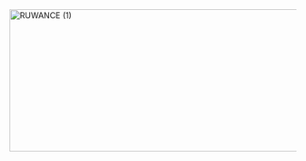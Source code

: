 <img width="1500" height="250" alt="RUWANCE (1)" src="https://github.com/user-attachments/assets/05c257b7-a081-489a-85d4-c5636448c340" />

